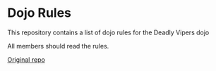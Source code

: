 Dojo Rules
==========

This repository contains a list of dojo rules for the Deadly Vipers dojo

All members should read the rules.

[Original repo](https://github.com/deadlyvipers)

